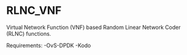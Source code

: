 # RLNC_VNF
Virtual Network Function (VNF) based Random Linear Network Coder (RLNC) functions.

Requirements: 
-OvS-DPDK
-Kodo
